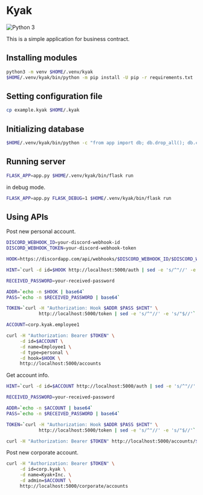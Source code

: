 # Kyak

![Python 3](https://img.shields.io/badge/python-3-blue.svg)

This is a simple application for business contract.


## Installing modules

```bash
python3 -m venv $HOME/.venv/kyak
$HOME/.venv/kyak/bin/python -m pip install -U pip -r requirements.txt
```


## Setting configuration file

```bash
cp example.kyak $HOME/.kyak
```


## Initializing database

```bash
$HOME/.venv/kyak/bin/python -c "from app import db; db.drop_all(); db.create_all()"
```


## Running server

```bash
FLASK_APP=app.py $HOME/.venv/kyak/bin/flask run
```

in debug mode.

```bash
FLASK_APP=app.py FLASK_DEBUG=1 $HOME/.venv/kyak/bin/flask run
```


## Using APIs

Post new personal account.

```bash
DISCORD_WEBHOOK_ID=your-discord-webhook-id
DISCORD_WEBHOOK_TOKEN=your-discord-webhook-token

HOOK=https://discordapp.com/api/webhooks/$DISCORD_WEBHOOK_ID/$DISCORD_WEBHOOK_TOKEN/slack

HINT=`curl -d id=$HOOK http://localhost:5000/auth | sed -e 's/^"//' -e 's/"$//'`

RECEIVED_PASSWORD=your-received-password

ADDR=`echo -n $HOOK | base64`
PASS=`echo -n $RECEIVED_PASSWORD | base64`

TOKEN=`curl -H "Authorization: Hook $ADDR $PASS $HINT" \
            http://localhost:5000/token | sed -e 's/^"//' -e 's/"$//'`

ACCOUNT=corp.kyak.employee1

curl -H "Authorization: Bearer $TOKEN" \
     -d id=$ACCOUNT \
     -d name=Employee1 \
     -d type=personal \
     -d hook=$HOOK \
     http://localhost:5000/accounts
```

Get account info.

```bash
HINT=`curl -d id=$ACCOUNT http://localhost:5000/auth | sed -e 's/^"//' -e 's/"$//'`

RECEIVED_PASSWORD=your-received-password

ADDR=`echo -n $ACCOUNT | base64`
PASS=`echo -n $RECEIVED_PASSWORD | base64`

TOKEN=`curl -H "Authorization: Hook $ADDR $PASS $HINT" \
            http://localhost:5000/token | sed -e 's/^"//' -e 's/"$//'`

curl -H "Authorization: Bearer $TOKEN" http://localhost:5000/accounts/$ACCOUNT
```

Post new corporate account.

```bash
curl -H "Authorization: Bearer $TOKEN" \
     -d id=corp.kyak \
     -d name=Kyak+Inc. \
     -d admin=$ACCOUNT \
     http://localhost:5000/corporate/accounts
```
